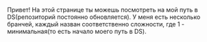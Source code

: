 Привет! На этой странице ты можешь посмотреть на мой путь в DS(репозиторий постоянно обновляется). У меня есть несколько бранчей, каждый назван соответственно сложности, где 1 - минимальная(то есть начало моего путь в DS).
